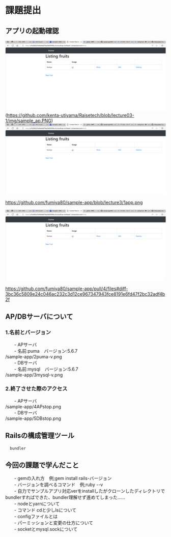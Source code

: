 # 課題提出
## アプリの起動確認
![サンプルアプリ](https://github.com/fumiya80/sample-app/blob/lecutre3/1app.png)
(https://github.com/kenta-utiyama/Raisetech/blob/lecture03-1/img/sample_ap.PNG)
![app](https://github.com/fumiya80/sample-app/blob/lecutre3/1app.png)

https://github.com/fumiya80/sample-app/blob/lecture3/1app.png

![サンプルアプリ](/1app.png)

https://github.com/fumiya80/sample-app/pull/4/files#diff-3bc36c5809e24c046ac232c3d12ce967347943fce8191e6fd47f2bc32adf4b2f
## AP/DBサーバについて
### 1.名前とバージョン
　　- APサーバ  
　　- 名前:puma　バージョン:5.6.7  
/sample-app/2puma-v.png  
　　- DBサーバ  
　　- 名前:mysql　バージョン:5.6.7  
/sample-app/3mysql-v.png
### 2.終了させた際のアクセス
　　- APサーバ  
/sample-app/4APstop.png  
　　- DBサーバ  
/sample-app/5DBstop.png  

## Railsの構成管理ツール
      bundler

## 今回の課題で学んだこと
　　- gemの入れ方　例;gem install rails-バージョン  
　　- バージョンを調べるコマンド　例;ruby --v  
　　- 自力でサンプルアプリ対応verをinstallしたがクローンしたディレクトリでbundlerすればできた、bundler理解せず進めてしまった……  
　　- nodeとyarnについて  
　　- コマンド cdと少しlsについて  
　　- configファイルとは  
　　- パーミッションと変更の仕方について  
　　- socketとmysql.sockについて

